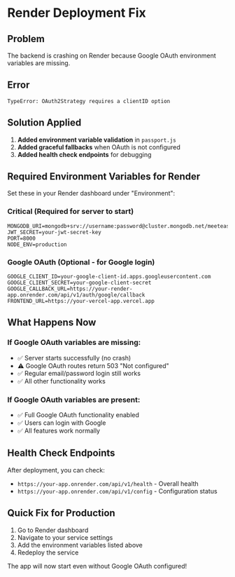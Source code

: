# Render Deployment Fix

## Problem

The backend is crashing on Render because Google OAuth environment variables are missing.

## Error

```
TypeError: OAuth2Strategy requires a clientID option
```

## Solution Applied

1. **Added environment variable validation** in `passport.js`
2. **Added graceful fallbacks** when OAuth is not configured
3. **Added health check endpoints** for debugging

## Required Environment Variables for Render

Set these in your Render dashboard under "Environment":

### Critical (Required for server to start)

```
MONGODB_URI=mongodb+srv://username:password@cluster.mongodb.net/meetease
JWT_SECRET=your-jwt-secret-key
PORT=8000
NODE_ENV=production
```

### Google OAuth (Optional - for Google login)

```
GOOGLE_CLIENT_ID=your-google-client-id.apps.googleusercontent.com
GOOGLE_CLIENT_SECRET=your-google-client-secret
GOOGLE_CALLBACK_URL=https://your-render-app.onrender.com/api/v1/auth/google/callback
FRONTEND_URL=https://your-vercel-app.vercel.app
```

## What Happens Now

### If Google OAuth variables are missing:

- ✅ Server starts successfully (no crash)
- ⚠️ Google OAuth routes return 503 "Not configured"
- ✅ Regular email/password login still works
- ✅ All other functionality works

### If Google OAuth variables are present:

- ✅ Full Google OAuth functionality enabled
- ✅ Users can login with Google
- ✅ All features work normally

## Health Check Endpoints

After deployment, you can check:

- `https://your-app.onrender.com/api/v1/health` - Overall health
- `https://your-app.onrender.com/api/v1/config` - Configuration status

## Quick Fix for Production

1. Go to Render dashboard
2. Navigate to your service settings
3. Add the environment variables listed above
4. Redeploy the service

The app will now start even without Google OAuth configured!
